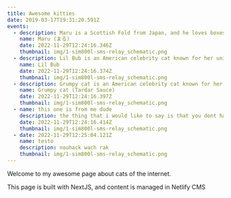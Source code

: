 ```yaml
---
title: Awesome kitties
date: 2019-03-17T19:31:20.591Z
events:
  - description: Maru is a Scottish Fold from Japan, and he loves boxes.
    name: Maru (まる)
    date: 2022-11-29T12:24:16.346Z
    thumbnail: img/1-sim800l-sms-relay_schematic.png
  - description: Lil Bub is an American celebrity cat known for her unique appearance.
    name: Lil Bub
    date: 2022-11-29T12:24:16.374Z
    thumbnail: img/1-sim800l-sms-relay_schematic.png
  - description: Grumpy cat is an American celebrity cat known for her grumpy appearance.
    name: Grumpy cat (Tardar Sauce)
    date: 2022-11-29T12:24:16.397Z
    thumbnail: img/1-sim800l-sms-relay_schematic.png
  - name: this one is from me dude
    description: the thing that i would like to say is that you dont have to .....
    date: 2022-11-29T12:24:16.414Z
    thumbnail: img/1-sim800l-sms-relay_schematic.png
  - date: 2022-11-29T12:25:04.121Z
    name: testo
    description: nouhack wach rak
    thumbnail: img/1-sim800l-sms-relay_schematic.png
---
```


Welcome to my awesome page about cats of the internet.

This page is built with NextJS, and content is managed in Netlify CMS

